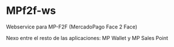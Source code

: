 MPf2f-ws
========

Webservice para MP-F2F  (MercadoPago Face 2 Face)

Nexo entre el resto de las aplicaciones: MP Wallet y MP Sales Point
